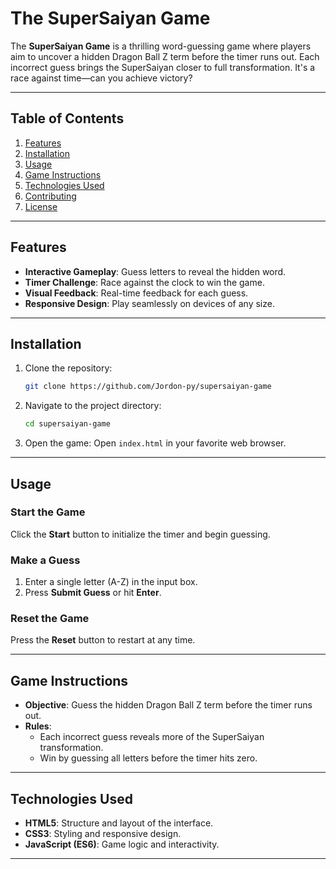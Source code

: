 
# The SuperSaiyan Game

The **SuperSaiyan Game** is a thrilling word-guessing game where players aim to uncover a hidden Dragon Ball Z term before the timer runs out. Each incorrect guess brings the SuperSaiyan closer to full transformation. It's a race against time—can you achieve victory?

---

## Table of Contents
1. [Features](#features)
2. [Installation](#installation)
3. [Usage](#usage)
4. [Game Instructions](#game-instructions)
5. [Technologies Used](#technologies-used)
6. [Contributing](#contributing)
7. [License](#license)

---

## Features
- **Interactive Gameplay**: Guess letters to reveal the hidden word.
- **Timer Challenge**: Race against the clock to win the game.
- **Visual Feedback**: Real-time feedback for each guess.
- **Responsive Design**: Play seamlessly on devices of any size.

---

## Installation

1. Clone the repository:
   ```bash
   git clone https://github.com/Jordon-py/supersaiyan-game
   ```

2. Navigate to the project directory:
   ```bash
   cd supersaiyan-game
   ```

3. Open the game:
   Open `index.html` in your favorite web browser.

---

## Usage

### Start the Game
Click the **Start** button to initialize the timer and begin guessing.

### Make a Guess
1. Enter a single letter (A-Z) in the input box.
2. Press **Submit Guess** or hit **Enter**.

### Reset the Game
Press the **Reset** button to restart at any time.

---

## Game Instructions

- **Objective**: Guess the hidden Dragon Ball Z term before the timer runs out.
- **Rules**:
  - Each incorrect guess reveals more of the SuperSaiyan transformation.
  - Win by guessing all letters before the timer hits zero.

---

## Technologies Used
- **HTML5**: Structure and layout of the interface.
- **CSS3**: Styling and responsive design.
- **JavaScript (ES6)**: Game logic and interactivity.

---


